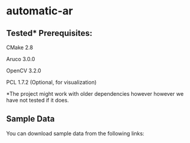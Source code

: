 # automatic-ar

## Tested* Prerequisites:

CMake 2.8

Aruco 3.0.0

OpenCV 3.2.0

PCL 1.7.2 (Optional, for visualization)

*The project might work with older dependencies however however we have not tested if it does.

## Sample Data
You can download sample data from the following links:



